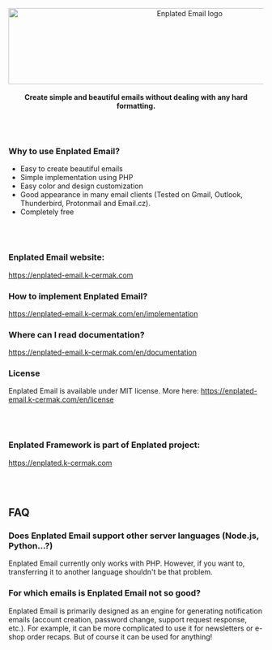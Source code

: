 <p align="center">
    <a href="https://enplated-email.k-cermak.com">
        <img src="https://mirror.k-cermak.com/data/logo-v3/logo-enplatedemail-bg.svg" width="700" height="150" alt="Enplated Email logo">
    </a>
    <br>
        <br>
    <strong>Create simple and beautiful emails without dealing with any hard formatting.</strong>
</p>

<br/>
<br/>

### Why to use Enplated Email?
- Easy to create beautiful emails 
- Simple implementation using PHP
- Easy color and design customization
- Good appearance in many email clients (Tested on Gmail, Outlook, Thunderbird, Protonmail and Email.cz). 
- Completely free

<br/>
<br/>

### Enplated Email website:
https://enplated-email.k-cermak.com

### How to implement Enplated Email?
https://enplated-email.k-cermak.com/en/implementation

### Where can I read documentation?
https://enplated-email.k-cermak.com/en/documentation

### License
Enplated Email is available under MIT license. More here: https://enplated-email.k-cermak.com/en/license

<br/>
<br/>

### Enplated Framework is part of Enplated project:
https://enplated.k-cermak.com

<br/>
<br/>

## FAQ
### Does Enplated Email support other server languages (Node.js, Python...?)
Enplated Email currently only works with PHP. However, if you want to, transferring it to another language shouldn't be that problem.

### For which emails is Enplated Email not so good?
Enplated Email is primarily designed as an engine for generating notification emails (account creation, password change, support request response, etc.). For example, it can be more complicated to use it for newsletters or e-shop order recaps. But of course it can be used for anything!
